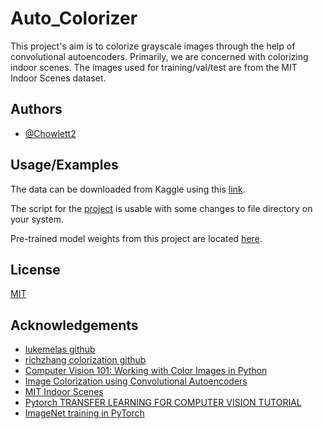 
# Auto_Colorizer

This project's aim is to colorize grayscale images through the help of convolutional autoencoders.
Primarily, we are concerned with colorizing indoor scenes.
The images used for training/val/test are from the MIT Indoor Scenes dataset.



## Authors

- [@Chowlett2](https://github.com/Chowlett2)


## Usage/Examples

The data can be downloaded from Kaggle using this [link](https://www.kaggle.com/itsahmad/indoor-scenes-cvpr-2019).

The script for the [project](https://github.com/Chowlett2/Auto_Colorizer/blob/main/model.ipynb) is usable with some changes to file directory on your system.

Pre-trained model weights from this project are located [here](https://github.com/Chowlett2/Auto_Colorizer/blob/main/model-epoch-20-losses-0.003.pth).



## License

[MIT](https://choosealicense.com/licenses/mit/)


## Acknowledgements

 - [lukemelas github](https://github.com/lukemelas/Automatic-Image-Colorization)
 - [richzhang colorization github](https://github.com/richzhang/colorization)
 - [Computer Vision 101: Working with Color Images in Python](https://towardsdatascience.com/computer-vision-101-working-with-color-images-in-python-7b57381a8a54)
 - [Image Colorization using Convolutional Autoencoders](https://towardsdatascience.com/image-colorization-using-convolutional-autoencoders-fdabc1cb1dbe)
 - [MIT Indoor Scenes](https://www.kaggle.com/itsahmad/indoor-scenes-cvpr-2019)
 - [Pytorch TRANSFER LEARNING FOR COMPUTER VISION TUTORIAL](https://pytorch.org/tutorials/beginner/transfer_learning_tutorial.html)
 - [ImageNet training in PyTorch](https://github.com/pytorch/examples/blob/1de2ff9338bacaaffa123d03ce53d7522d5dcc2e/imagenet/main.py#L287)
